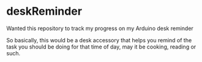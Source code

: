 # deskReminder
Wanted this repository to track my progress on my Arduino desk reminder

So basically, this would be a desk accessory that helps you remind of the task you should be doing for that time of day,
may it be cooking, reading or such.
